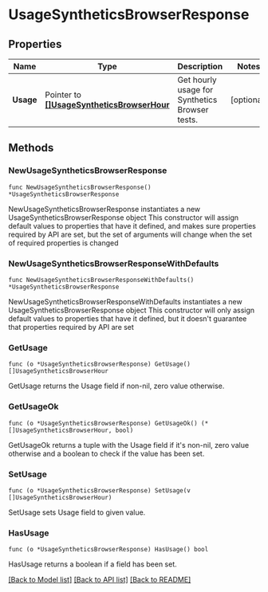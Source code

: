 # UsageSyntheticsBrowserResponse

## Properties

Name | Type | Description | Notes
------------ | ------------- | ------------- | -------------
**Usage** | Pointer to [**[]UsageSyntheticsBrowserHour**](UsageSyntheticsBrowserHour.md) | Get hourly usage for Synthetics Browser tests. | [optional] 

## Methods

### NewUsageSyntheticsBrowserResponse

`func NewUsageSyntheticsBrowserResponse() *UsageSyntheticsBrowserResponse`

NewUsageSyntheticsBrowserResponse instantiates a new UsageSyntheticsBrowserResponse object
This constructor will assign default values to properties that have it defined,
and makes sure properties required by API are set, but the set of arguments
will change when the set of required properties is changed

### NewUsageSyntheticsBrowserResponseWithDefaults

`func NewUsageSyntheticsBrowserResponseWithDefaults() *UsageSyntheticsBrowserResponse`

NewUsageSyntheticsBrowserResponseWithDefaults instantiates a new UsageSyntheticsBrowserResponse object
This constructor will only assign default values to properties that have it defined,
but it doesn't guarantee that properties required by API are set

### GetUsage

`func (o *UsageSyntheticsBrowserResponse) GetUsage() []UsageSyntheticsBrowserHour`

GetUsage returns the Usage field if non-nil, zero value otherwise.

### GetUsageOk

`func (o *UsageSyntheticsBrowserResponse) GetUsageOk() (*[]UsageSyntheticsBrowserHour, bool)`

GetUsageOk returns a tuple with the Usage field if it's non-nil, zero value otherwise
and a boolean to check if the value has been set.

### SetUsage

`func (o *UsageSyntheticsBrowserResponse) SetUsage(v []UsageSyntheticsBrowserHour)`

SetUsage sets Usage field to given value.

### HasUsage

`func (o *UsageSyntheticsBrowserResponse) HasUsage() bool`

HasUsage returns a boolean if a field has been set.


[[Back to Model list]](../README.md#documentation-for-models) [[Back to API list]](../README.md#documentation-for-api-endpoints) [[Back to README]](../README.md)


